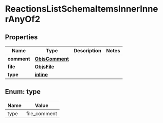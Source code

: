 
# ReactionsListSchemaItemsInnerInnerAnyOf2

## Properties
Name | Type | Description | Notes
------------ | ------------- | ------------- | -------------
**comment** | [**ObjsComment**](ObjsComment.md) |  | 
**file** | [**ObjsFile**](ObjsFile.md) |  | 
**type** | [**inline**](#Type) |  | 


<a name="Type"></a>
## Enum: type
Name | Value
---- | -----
type | file_comment



